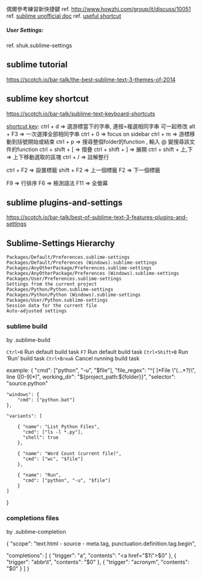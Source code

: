 偶爾參考練習新快捷鍵
ref. http://www.howzhi.com/group/it/discuss/10051
ref. [sublime unofficial doc](http://docs.sublimetext.info/)
ref. [useful shortcut](https://gist.github.com/eteanga/1736542)

##### User Settings:
ref. shuk.sublime-settings

## sublime tutorial
https://scotch.io/bar-talk/the-best-sublime-text-3-themes-of-2014

## sublime key shortcut

https://scotch.io/bar-talk/sublime-text-keyboard-shortcuts

[shortcut key](http://docs.sublimetext.info/en/latest/reference/keyboard_shortcuts_win.html):
  ctrl + d              => 選游標當下的字串, 連按=複選相同字串 可一起修改
  alt + F3              => 一次選擇全部相同字串
  ctrl + 0              => focus on sidebar
  ctrl + m              => 游標移動到括號開始或結束
  ctrl + p              => 搜尋整個folder的function , 輸入 @ 變搜尋該文件的function
  ctrl + shift + [      => 摺疊
  ctrl + shift + ]      => 展開
  ctrl + shift + 上,下  => 上下移動選取的區塊
  ctrl + /              => 註解整行

  ctrl + F2             => 設置標籤
  shift + F2            => 上一個標籤
  F2                    => 下一個標籤

  F9                    => 行排序
  F6                    => 檢測語法
  F11                   => 全螢幕

## sublime plugins-and-settings
https://scotch.io/bar-talk/best-of-sublime-text-3-features-plugins-and-settings





## Sublime-Settings Hierarchy
    Packages/Default/Preferences.sublime-settings
    Packages/Default/Preferences (Windows).sublime-settings
    Packages/AnyOtherPackage/Preferences.sublime-settings
    Packages/AnyOtherPackage/Preferences (Windows).sublime-settings
    Packages/User/Preferences.sublime-settings
    Settings from the current project
    Packages/Python/Python.sublime-settings
    Packages/Python/Python (Windows).sublime-settings
    Packages/User/Python.sublime-settings
    Session data for the current file
    Auto-adjusted settings



### sublime build

by .sublime-build

`Ctrl+B`        Run default build task
`F7`            Run default build task
`Ctrl+Shift+B`  Run ‘Run’ build task
`Ctrl+Break`    Cancel running build task



example:
{
    "cmd": ["python", "-u", "$file"],
    "file_regex": "^[ ]*File \"(...*?)\", line ([0-9]*)",
    working_dir": "${project_path:${folder}}",
    "selector": "source.python"

    "windows": {
        "cmd": ["python.bat"]
    },

    "variants": [

        { "name": "List Python Files",
          "cmd": ["ls -l *.py"],
          "shell": true
        },

        { "name": "Word Count (current file)",
          "cmd": ["wc", "$file"]
        },

        { "name": "Run",
          "cmd": ["python", "-u", "$file"]
        }
    ]

}



### completions files
by .sublime-completion

{
   "scope": "text.html - source - meta.tag, punctuation.definition.tag.begin",

   "completions":
   [
      { "trigger": "a", "contents": "<a href=\"$1\">$0</a>" },
      { "trigger": "abbr\t<abbr>", "contents": "<abbr>$0</abbr>" },
      { "trigger": "acronym", "contents": "<acronym>$0</acronym>" }
   ]
}





